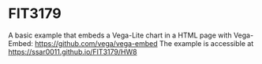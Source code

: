 # FIT3179

A basic example that embeds a Vega-Lite chart in a HTML page with Vega-Embed: https://github.com/vega/vega-embed The example is accessible at https://ssar0011.github.io/FIT3179/HW8

